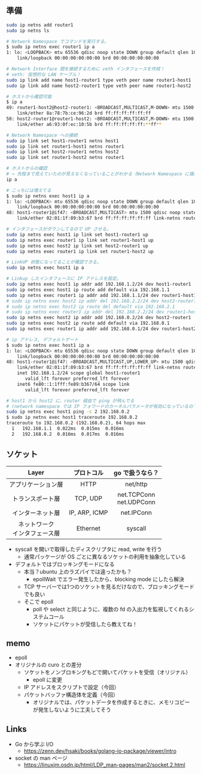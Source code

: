 ## 準備

``` sh
sudo ip netns add router1
sudo ip netns ls

# Network Namespace でコマンドを実行する。
$ sudo ip netns exec router1 ip a
1: lo: <LOOPBACK> mtu 65536 qdisc noop state DOWN group default qlen 1000
    link/loopback 00:00:00:00:00:00 brd 00:00:00:00:00:00

# Network Interface 間を接続するために veth インタフェースを作成！
# veth: 仮想的な LAN ケーブル！
sudo ip link add name host1-router1 type veth peer name router1-host1
sudo ip link add name host2-router1 type veth peer name router1-host2

# ホストから確認可能
$ ip a
49: router1-host2@host2-router1: <BROADCAST,MULTICAST,M-DOWN> mtu 1500 qdisc noop state DOWN group default qlen 1000
    link/ether 8a:78:7b:ce:96:2d brd ff:ff:ff:ff:ff:ff
50: host2-router1@router1-host2: <BROADCAST,MULTICAST,M-DOWN> mtu 1500 qdisc noop state DOWN group default qlen 1000
    link/ether a6:93:0f:ec:10:5b brd ff:ff:ff:ff:ff:**ff**

# Network Namespace への接続
sudo ip link set host1-router1 netns host1
sudo ip link set router1-host1 netns router1
sudo ip link set host2-router1 netns host2
sudo ip link set router1-host2 netns router1

# ホストからの確認
# → 先程まで見えていたのが見えなくなっていることがわかる（Network Namespace に接続されたため）
ip a

# こっちには増えてる
$ sudo ip netns exec host1 ip a
1: lo: <LOOPBACK> mtu 65536 qdisc noop state DOWN group default qlen 1000
    link/loopback 00:00:00:00:00:00 brd 00:00:00:00:00:00
48: host1-router1@if47: <BROADCAST,MULTICAST> mtu 1500 qdisc noop state DOWN group default qlen 1000
    link/ether 02:01:1f:89:b3:67 brd ff:ff:ff:ff:ff:ff link-netns router1

# インタフェースがダウンしてるので UP させる。
sudo ip netns exec host1 ip link set host1-router1 up
sudo ip netns exec router1 ip link set router1-host1 up
sudo ip netns exec host2 ip link set host2-router1 up
sudo ip netns exec router1 ip link set router1-host2 up

# LinkUP 状態になってることが確認できる。
sudo ip netns exec host1 ip a

# Linkup したインタフェースに IP アドレスを設定。
sudo ip netns exec host1 ip addr add 192.168.1.2/24 dev host1-router1
sudo ip netns exec host1 ip route add default via 192.168.1.1
sudo ip netns exec router1 ip addr add 192.168.1.1/24 dev router1-host1
# sudo ip netns exec host2 ip addr del 192.168.2.2/24 dev host2-router1
# sudo ip netns exec host2 ip route del default via 192.168.2.1
# sudo ip netns exec router1 ip addr del 192.168.2.2/24 dev router1-host2
sudo ip netns exec host2 ip addr add 192.168.0.2/24 dev host2-router1
sudo ip netns exec host2 ip route add default via 192.168.0.1
sudo ip netns exec router1 ip addr add 192.168.0.1/24 dev router1-host2

# ip アドレス, デフォルトゲート
$ sudo ip netns exec host1 ip a
1: lo: <LOOPBACK> mtu 65536 qdisc noop state DOWN group default qlen 1000
    link/loopback 00:00:00:00:00:00 brd 00:00:00:00:00:00
48: host1-router1@if47: <BROADCAST,MULTICAST,UP,LOWER_UP> mtu 1500 qdisc noqueue state UP group default qlen 1000
    link/ether 02:01:1f:89:b3:67 brd ff:ff:ff:ff:ff:ff link-netns router1
    inet 192.168.1.2/24 scope global host1-router1
       valid_lft forever preferred_lft forever
    inet6 fe80::1:1fff:fe89:b367/64 scope link 
       valid_lft forever preferred_lft forever

# host1 から host2 に、router 経由で ping が飛んでる
# (network namespace では IP フォワードのカーネルパラメータが有効になっているので)
sudo ip netns exec host1 ping -c 2 192.168.0.2
$ sudo ip netns exec host1 traceroute 192.168.0.2
traceroute to 192.168.0.2 (192.168.0.2), 64 hops max
  1   192.168.1.1  0.022ms  0.015ms  0.016ms 
  2   192.168.0.2  0.016ms  0.017ms  0.016ms 
```

## ソケット

| Layer | プロトコル | go で扱うなら？ |
| :---: | :---: | :---: |
| アプリケーション層 | HTTP | net/http |
| トランスポート層 | TCP, UDP | net.TCPConn<br />net.UDPConn |
| インターネット層 | IP, ARP, ICMP | net.IPConn |
| ネットワーク<br />インタフェース層 | Ethernet | syscall |

- syscall を開いで取得したディスクリプタに read, write を行う
  - 通常パッケージが OS ごとに異なるソケットの利用を抽象化している
- デフォルトではブロッキングモードになる
  - 本当？ubuntu 上のラズパイでは違ったかも？
    - epollWait でエラー発生したから、blocking mode にしたら解決
  - TCP サーバーでは1つのソケットを見るだけなので、ブロッキングモードでも良い
  - そこで epoll
    - poll や select と同じように、複数の fd の入出力を監視してくれるシステムコール
    - ソケットにパケットが受信したら教えてね！

## memo

- epoll
- オリジナルの curo との差分
  - ソケットをノンブロキングもどで開いてパケットを受信（オリジナル）
    - epoll に変更
  - IP アドレスをスクリプトで設定（今回）
  - パケットバッファ構造体を定義（今回）
    - オリジナルでは、パケットデータを作成するときに、メモリコピーが発生しないように工夫してそう

## Links

- Go から学ぶ I/O
  - https://zenn.dev/hsaki/books/golang-io-package/viewer/intro
- socket の man ページ
  - https://linuxjm.osdn.jp/html/LDP_man-pages/man2/socket.2.html
